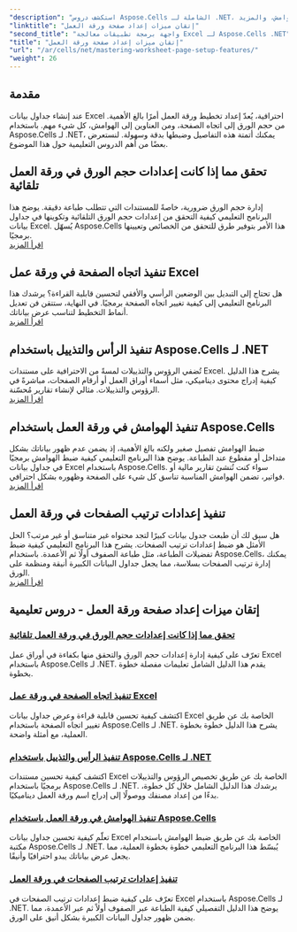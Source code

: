 ```yaml
---
"description": "استكشف دروس Aspose.Cells الشاملة لـ .NET، بما في ذلك ميزات إدارة إعداد صفحة ورقة العمل مثل حجم الورق، والاتجاه، والرؤوس، والهوامش، والمزيد."
"linktitle": "إتقان ميزات إعداد صفحة ورقة العمل"
"second_title": "واجهة برمجة تطبيقات معالجة Excel لـ Aspose.Cells .NET"
"title": "إتقان ميزات إعداد صفحة ورقة العمل"
"url": "/ar/cells/net/mastering-worksheet-page-setup-features/"
"weight": 26
---
```


## مقدمة

عند إنشاء جداول بيانات Excel احترافية، يُعدّ إعداد تخطيط ورقة العمل أمرًا بالغ الأهمية. من حجم الورق إلى اتجاه الصفحة، ومن العناوين إلى الهوامش، كل شيء مهم. باستخدام Aspose.Cells لـ .NET، يمكنك أتمتة هذه التفاصيل وضبطها بدقة وسهولة. لنستعرض بعضًا من أهم الدروس التعليمية حول هذا الموضوع.

## تحقق مما إذا كانت إعدادات حجم الورق في ورقة العمل تلقائية  
إدارة حجم الورق ضرورية، خاصةً للمستندات التي تتطلب طباعة دقيقة. يوضح هذا البرنامج التعليمي كيفية التحقق من إعدادات حجم الورق التلقائية وتكوينها في جداول بيانات Excel. يُسهّل Aspose.Cells هذا الأمر بتوفير طرق للتحقق من الخصائص وتعيينها برمجيًا.  
[اقرأ المزيد](./check-if-paper-size-settings/)

## تنفيذ اتجاه الصفحة في ورقة عمل Excel  
هل تحتاج إلى التبديل بين الوضعين الرأسي والأفقي لتحسين قابلية القراءة؟ يرشدك هذا البرنامج التعليمي إلى كيفية تغيير اتجاه الصفحة برمجيًا. في النهاية، ستتقن فن تعديل أنماط التخطيط لتناسب عرض بياناتك.  
[اقرأ المزيد](./implement-page-orientation-in-excel-worksheet/)

## تنفيذ الرأس والتذييل باستخدام Aspose.Cells لـ .NET  
تُضفي الرؤوس والتذييلات لمسةً من الاحترافية على مستندات Excel. يشرح هذا الدليل كيفية إدراج محتوى ديناميكي، مثل أسماء أوراق العمل أو أرقام الصفحات، مباشرةً في الرؤوس والتذييلات. مثالي لإنشاء تقارير مُحسّنة.  
[اقرأ المزيد](./implement-header-footer/)

## تنفيذ الهوامش في ورقة العمل باستخدام Aspose.Cells  

ضبط الهوامش تفصيل صغير ولكنه بالغ الأهمية، إذ يضمن عدم ظهور بياناتك بشكل متداخل أو مقطوع عند الطباعة. يوضح هذا البرنامج التعليمي كيفية ضبط الهوامش برمجيًا في جداول بيانات Excel باستخدام Aspose.Cells. سواء كنت تُنشئ تقارير مالية أو فواتير، تضمن الهوامش المناسبة تناسق كل شيء على الصفحة وظهوره بشكل احترافي.  
[اقرأ المزيد](./implement-margins-in-worksheet/)

## تنفيذ إعدادات ترتيب الصفحات في ورقة العمل  

هل سبق لك أن طبعت جدول بيانات كبيرًا لتجد محتواه غير متناسق أو غير مرتب؟ الحل الأمثل هو ضبط إعدادات ترتيب الصفحات. يشرح هذا البرنامج التعليمي كيفية ضبط تفضيلات الطباعة، مثل طباعة الصفوف أولًا ثم الأعمدة. باستخدام Aspose.Cells، يمكنك إدارة ترتيب الصفحات بسلاسة، مما يجعل جداول البيانات الكبيرة أنيقة ومنظمة على الورق.  
[اقرأ المزيد](./implement-page-order-settings/)


## إتقان ميزات إعداد صفحة ورقة العمل - دروس تعليمية
### [تحقق مما إذا كانت إعدادات حجم الورق في ورقة العمل تلقائية](./check-if-paper-size-settings/)
تعرّف على كيفية إدارة إعدادات حجم الورق والتحقق منها بكفاءة في أوراق عمل Excel باستخدام Aspose.Cells لـ .NET. يقدم هذا الدليل الشامل تعليمات مفصلة خطوة بخطوة.
### [تنفيذ اتجاه الصفحة في ورقة عمل Excel](./implement-page-orientation-in-excel-worksheet/)
اكتشف كيفية تحسين قابلية قراءة وعرض جداول بيانات Excel الخاصة بك عن طريق تغيير اتجاه الصفحة باستخدام Aspose.Cells لـ .NET. يشرح هذا الدليل خطوة بخطوة العملية، مع أمثلة واضحة.
### [تنفيذ الرأس والتذييل باستخدام Aspose.Cells لـ .NET](./implement-header-footer/)
اكتشف كيفية تحسين مستندات Excel الخاصة بك عن طريق تخصيص الرؤوس والتذييلات برمجيًا باستخدام Aspose.Cells لـ .NET. يرشدك هذا الدليل الشامل خلال كل خطوة، بدءًا من إعداد مصنفك ووصولًا إلى إدراج اسم ورقة العمل ديناميكيًا.
### [تنفيذ الهوامش في ورقة العمل باستخدام Aspose.Cells](./implement-margins-in-worksheet/)
تعلّم كيفية تحسين جداول بيانات Excel الخاصة بك عن طريق ضبط الهوامش باستخدام مكتبة Aspose.Cells لـ .NET. يُبسّط هذا البرنامج التعليمي خطوة بخطوة العملية، مما يجعل عرض بياناتك يبدو احترافيًا وأنيقًا.
### [تنفيذ إعدادات ترتيب الصفحات في ورقة العمل](./implement-page-order-settings/)
تعرّف على كيفية ضبط إعدادات ترتيب الصفحات في Excel باستخدام Aspose.Cells لـ .NET. يوضح هذا الدليل التفصيلي كيفية الطباعة عبر الصفوف أولاً ثم عبر الأعمدة، مما يضمن ظهور جداول البيانات الكبيرة بشكل أنيق على الورق.
